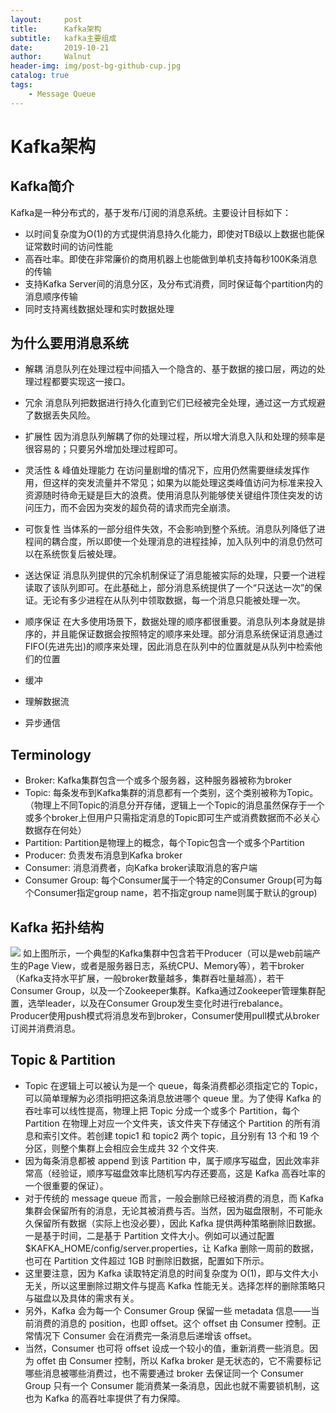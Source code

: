 ```yaml
---
layout:     post
title:      Kafka架构
subtitle:   kafka主要组成
date:       2019-10-21
author:     Walnut
header-img: img/post-bg-github-cup.jpg
catalog: true
tags:
    - Message Queue
---
```


# Kafka架构

## Kafka简介
Kafka是一种分布式的，基于发布/订阅的消息系统。主要设计目标如下：
- 以时间复杂度为O(1)的方式提供消息持久化能力，即使对TB级以上数据也能保证常数时间的访问性能
- 高吞吐率。即使在非常廉价的商用机器上也能做到单机支持每秒100K条消息的传输
- 支持Kafka Server间的消息分区，及分布式消费，同时保证每个partition内的消息顺序传输
- 同时支持离线数据处理和实时数据处理

## 为什么要用消息系统
- 解耦
消息队列在处理过程中间插入一个隐含的、基于数据的接口层，两边的处理过程都要实现这一接口。

- 冗余
消息队列把数据进行持久化直到它们已经被完全处理，通过这一方式规避了数据丢失风险。

- 扩展性
因为消息队列解耦了你的处理过程，所以增大消息入队和处理的频率是很容易的；只要另外增加处理过程即可。

- 灵活性 & 峰值处理能力
在访问量剧增的情况下，应用仍然需要继续发挥作用，但这样的突发流量并不常见；如果为以能处理这类峰值访问为标准来投入资源随时待命无疑是巨大的浪费。使用消息队列能够使关键组件顶住突发的访问压力，而不会因为突发的超负荷的请求而完全崩溃。

- 可恢复性
当体系的一部分组件失效，不会影响到整个系统。消息队列降低了进程间的耦合度，所以即使一个处理消息的进程挂掉，加入队列中的消息仍然可以在系统恢复后被处理。

- 送达保证
消息队列提供的冗余机制保证了消息能被实际的处理，只要一个进程读取了该队列即可。在此基础上，部分消息系统提供了一个“只送达一次”的保证。无论有多少进程在从队列中领取数据，每一个消息只能被处理一次。

- 顺序保证
在大多使用场景下，数据处理的顺序都很重要。消息队列本身就是排序的，并且能保证数据会按照特定的顺序来处理。部分消息系统保证消息通过FIFO(先进先出)的顺序来处理，因此消息在队列中的位置就是从队列中检索他们的位置

- 缓冲
- 理解数据流
- 异步通信

## Terminology
- Broker: Kafka集群包含一个或多个服务器，这种服务器被称为broker
- Topic: 每条发布到Kafka集群的消息都有一个类别，这个类别被称为Topic。（物理上不同Topic的消息分开存储，逻辑上一个Topic的消息虽然保存于一个或多个broker上但用户只需指定消息的Topic即可生产或消费数据而不必关心数据存在何处）
- Partition: Partition是物理上的概念，每个Topic包含一个或多个Partition
- Producer: 负责发布消息到Kafka broker
- Consumer: 消息消费者，向Kafka broker读取消息的客户端
- Consumer Group: 每个Consumer属于一个特定的Consumer Group(可为每个Consumer指定group name，若不指定group name则属于默认的group)

## Kafka 拓扑结构

![](https://static001.infoq.cn/resource/image/bc/c8/bc99c2a3176ee1695a3d4f1f4f08a5c8.png)
如上图所示，一个典型的Kafka集群中包含若干Producer（可以是web前端产生的Page View，或者是服务器日志，系统CPU、Memory等），若干broker（Kafka支持水平扩展，一般broker数量越多，集群吞吐量越高），若干Consumer Group，以及一个Zookeeper集群。Kafka通过Zookeeper管理集群配置，选举leader，以及在Consumer Group发生变化时进行rebalance。Producer使用push模式将消息发布到broker，Consumer使用pull模式从broker订阅并消费消息。
## Topic & Partition
- Topic 在逻辑上可以被认为是一个 queue，每条消费都必须指定它的 Topic，可以简单理解为必须指明把这条消息放进哪个 queue 里。为了使得 Kafka 的吞吐率可以线性提高，物理上把 Topic 分成一个或多个 Partition，每个 Partition 在物理上对应一个文件夹，该文件夹下存储这个 Partition 的所有消息和索引文件。若创建 topic1 和 topic2 两个 topic，且分别有 13 个和 19 个分区，则整个集群上会相应会生成共 32 个文件夹.
- 因为每条消息都被 append 到该 Partition 中，属于顺序写磁盘，因此效率非常高（经验证，顺序写磁盘效率比随机写内存还要高，这是 Kafka 高吞吐率的一个很重要的保证）。
- 对于传统的 message queue 而言，一般会删除已经被消费的消息，而 Kafka 集群会保留所有的消息，无论其被消费与否。当然，因为磁盘限制，不可能永久保留所有数据（实际上也没必要），因此 Kafka 提供两种策略删除旧数据。一是基于时间，二是基于 Partition 文件大小。例如可以通过配置 $KAFKA_HOME/config/server.properties，让 Kafka 删除一周前的数据，也可在 Partition 文件超过 1GB 时删除旧数据，配置如下所示。
- 这里要注意，因为 Kafka 读取特定消息的时间复杂度为 O(1)，即与文件大小无关，所以这里删除过期文件与提高 Kafka 性能无关。选择怎样的删除策略只与磁盘以及具体的需求有关。
- 另外，Kafka 会为每一个 Consumer Group 保留一些 metadata 信息——当前消费的消息的 position，也即 offset。这个 offset 由 Consumer 控制。正常情况下 Consumer 会在消费完一条消息后递增该 offset。
- 当然，Consumer 也可将 offset 设成一个较小的值，重新消费一些消息。因为 offet 由 Consumer 控制，所以 Kafka broker 是无状态的，它不需要标记哪些消息被哪些消费过，也不需要通过 broker 去保证同一个 Consumer Group 只有一个 Consumer 能消费某一条消息，因此也就不需要锁机制，这也为 Kafka 的高吞吐率提供了有力保障。